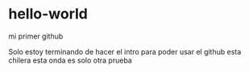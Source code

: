 # hello-world
mi primer github

Solo estoy terminando de hacer el intro para poder usar el github esta chilera esta onda
es solo otra prueba
